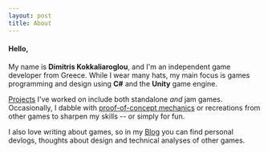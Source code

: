 ```yaml
---
layout: post
title: About
---
```


<h4>Hello,</h4>


  My name is <b>Dimitris Kokkaliaroglou</b>, and I'm an independent game developer from Greece. 
  While I wear many hats, my main focus is games programming and design using <b>C#</b> and the <b>Unity</b> game engine.


  <a href="https://dikokkali.github.io/game_projects" target="_blank">Projects</a> I've worked on include both standalone <i>and</i> jam games. Occasionally, I dabble with 
  <a href="https://dikokkali.github.io/game_projects" target="_blank">proof-of-concept mechanics</a> or recreations from other games
  to sharpen my skills -- or simply for fun.

<p>
  I also love writing about games, so in my <a href="https://dikokkali.github.io/blog" target="_blank">Blog</a> you can find 
  personal devlogs, thoughts about design and technical analyses of other games.
</p>
